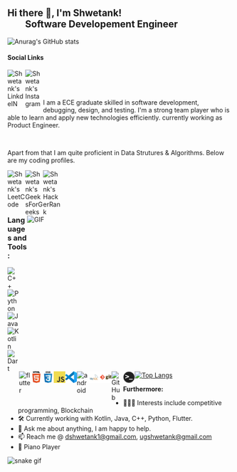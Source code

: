 ## Hi there 👋, I'm Shwetank! &nbsp; &nbsp; &nbsp;  &nbsp;  &nbsp;  &nbsp;  &nbsp;  &nbsp;  &nbsp;  &nbsp;  &nbsp;  &nbsp;  &nbsp;  &nbsp;  &nbsp;  &nbsp;  &nbsp;  &nbsp;   &nbsp;  &nbsp;  &nbsp;  &nbsp; &nbsp;  &nbsp;  &nbsp;  &nbsp;  &nbsp;  &nbsp; Software Developement Engineer
![Anurag's GitHub stats](https://github-readme-stats.vercel.app/api?username=shwetank0714&show_icons=true&theme=radical&count_private=true&card_width=70) &nbsp; &nbsp; &nbsp; 



#### Social Links

<a href="https://www.linkedin.com/in/shwetank07/">
  <img align="left" alt="Shwetank's LinkdeIN" width="40px" src="https://img.icons8.com/nolan/2x/linkedin.png" />
</a>
<a href="https://www.instagram.com/shwetank_14/">
  <img align="left" alt="Shwetank's Instagram" width="40px" src="https://img.icons8.com/nolan/2x/instagram-new.png" />
</a>

<br />
<br />
<br />



I am a ECE graduate skilled in software development, debugging, design, and testing. I'm a strong team player who is able to learn and apply new technologies efficiently. currently working as Product Engineer.
<br/>

 



<br/>

Apart from that I am quite proficient in Data Strutures & Algorithms. Below are my coding profiles.

<a href="https://leetcode.com/dshwetank1/">
  <img align="left" alt="Shwetank's LeetCode" width="40px" src="https://img.icons8.com/external-tal-revivo-filled-tal-revivo/96/000000/external-level-up-your-coding-skills-and-quickly-land-a-job-logo-filled-tal-revivo.png" />
</a>
<a href="https://auth.geeksforgeeks.org/user/dshwetank1/practice/">
  <img align="left" alt="Shwetank's GeeksForGeeks" width="40px" src="https://img.icons8.com/color/480/000000/GeeksforGeeks.png" />
</a>
<a href="https://www.hackerrank.com/Shwetank_14">
  <img align="left" alt="Shwetank's HackerRank" width="40px" src="https://img.icons8.com/external-tal-revivo-color-tal-revivo/96/000000/external-hackerrank-is-a-technology-company-that-focuses-on-competitive-programming-logo-color-tal-revivo.png" />
</a>

  <img align="right" height="350" width="460" alt="GIF" src="https://raw.githubusercontent.com/TheDudeThatCode/TheDudeThatCode/master/Assets/Developer.gif" />

<br/>
<br/>
<br/>
<br/>





### Languages and Tools:
<img align="left" alt="C++" width="26px" src="https://img.icons8.com/color/480/000000/c-plus-plus-logo.png" />

<img align="left" alt="Python" width="26px" src="https://img.icons8.com/fluency/240/000000/python.png" />
<img align="left" alt="Java" width="26px" src="https://img.icons8.com/color/480/000000/java-coffee-cup-logo--v1.png" />

<img align="left" alt="Kotlin" width="26px" src="https://img.icons8.com/color/480/000000/kotlin.png" />

<img align="left" alt="Dart" width="26px" src="https://img.icons8.com/color/480/000000/dart.png" />

<img align="left" alt="flutter" width="26px" src="https://img.icons8.com/fluency/240/000000/flutter.png" />

<img align="left" alt="HTML5" width="26px" src="https://raw.githubusercontent.com/github/explore/80688e429a7d4ef2fca1e82350fe8e3517d3494d/topics/html/html.png" />
<img align="left" alt="CSS3" width="26px" src="https://raw.githubusercontent.com/github/explore/80688e429a7d4ef2fca1e82350fe8e3517d3494d/topics/css/css.png" />
<img align="left" alt="JavaScript" width="26px" src="https://raw.githubusercontent.com/github/explore/80688e429a7d4ef2fca1e82350fe8e3517d3494d/topics/javascript/javascript.png" />

<img align="left" alt="Visual Studio Code" width="26px" src="https://raw.githubusercontent.com/github/explore/80688e429a7d4ef2fca1e82350fe8e3517d3494d/topics/visual-studio-code/visual-studio-code.png" />
<img align="left" alt="android" width="26px" src="https://img.icons8.com/color/480/000000/android-os.png" />

<img align="left" alt="MySQL" width="26px" src="https://raw.githubusercontent.com/github/explore/80688e429a7d4ef2fca1e82350fe8e3517d3494d/topics/mysql/mysql.png" />

<img align="left" alt="Git" width="26px" src="https://raw.githubusercontent.com/github/explore/80688e429a7d4ef2fca1e82350fe8e3517d3494d/topics/git/git.png" />
<img align="left" alt="GitHub" width="26px" src="https://img.icons8.com/3d-fluency/100/000000/3d-fluency-github-logo.png" />

<img align="left" alt="Terminal" width="26px" src="https://raw.githubusercontent.com/github/explore/80688e429a7d4ef2fca1e82350fe8e3517d3494d/topics/terminal/terminal.png" />


<br/>
<br/>
<br/>
</br>

[![Top Langs](https://github-readme-stats.vercel.app/api/top-langs/?username=shwetank0714&layout=compact&theme=radical&hide_border=true&langs_count=10)](https://github.com/anuraghazra/github-readme-stats) 

**Furthermore:**
- 👨🏼‍💻 Interests include competitive programming, Blockchain
- 🛠 Currently working with Kotlin, Java, C++, Python, Flutter.
- 💬 Ask me about anything, I am happy to help.
- 📫 Reach me @ dshwetank1@gmail.com, ugshwetank@gmail.com
- 🎹 Piano Player
<!--
<br />
![Shwetank's github stats](https://github-readme-stats.vercel.app/api?username=shwetank0714&show_icons=true&hide_border=true)
-->

![snake gif](https://github.com/shwetank0714/shwetank0714/blob/output/github-contribution-grid-snake.svg)
